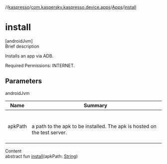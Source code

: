 //[kaspresso](../../index.md)/[com.kaspersky.kaspresso.device.apps](../index.md)/[Apps](index.md)/[install](install.md)



# install  
[androidJvm]  
Brief description  




Installs an app via ADB.



Required Permissions: INTERNET.





## Parameters  
  
androidJvm  
  
|  Name|  Summary| 
|---|---|
| apkPath| <br><br>a path to the apk to be installed. The apk is hosted on the test server.<br><br>
  
  
Content  
abstract fun [install](install.md)(apkPath: [String](https://kotlinlang.org/api/latest/jvm/stdlib/kotlin/-string/index.html))  



